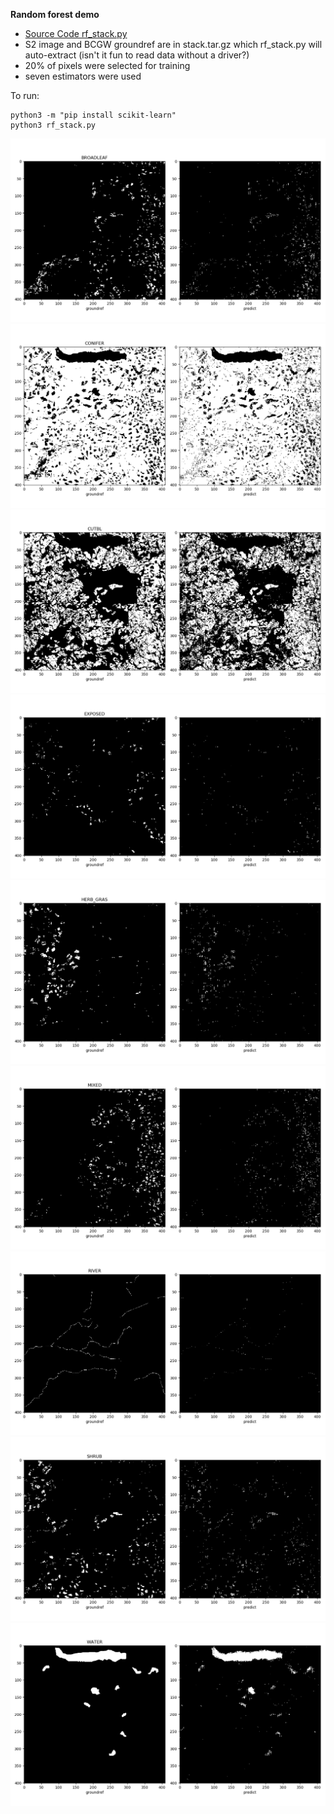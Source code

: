 **Random forest demo**
* [Source Code rf_stack.py](rf_stack.py)
* S2 image and BCGW groundref are in stack.tar.gz which rf_stack.py will auto-extract (isn't it fun to read data without a driver?)
* 20% of pixels were selected for training
* seven estimators were used

To run:
```
python3 -m "pip install scikit-learn"
python3 rf_stack.py
```
![BROADLEAF](output/BROADLEAF.png)
![CONIFER](output/CONIFER.png)
![CUTBL](output/CUTBL.png)
![EXPOSED](output/EXPOSED.png)
![HERB_GRAS](output/HERB_GRAS.png)
![MIXED](output/MIXED.png)
![RIVER](output/RIVER.png)
![SHRUB](output/SHRUB.png)
![WATER](output/WATER.png)

